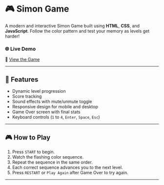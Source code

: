 # 🎮 Simon Game

A modern and interactive Simon Game built using **HTML**, **CSS**, and **JavaScript**. Follow the color pattern and test your memory as levels get harder!

### 🌐 Live Demo
🔗 [View the Game](https://resonant-jalebi-324141.netlify.app/)

---

## 🚀 Features

- Dynamic level progression
- Score tracking
- Sound effects with mute/unmute toggle
- Responsive design for mobile and desktop
- Game Over screen with final stats
- Keyboard controls (`1` to `4`, `Enter`, `Space`, `Esc`)

---

## 🎮 How to Play

1. Press `START` to begin.
2. Watch the flashing color sequence.
3. Repeat the sequence in the same order.
4. Each correct sequence advances you to the next level.
5. Press `RESTART` or `Play Again` after Game Over to try again.

---



